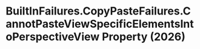 # BuiltInFailures.CopyPasteFailures.CannotPasteViewSpecificElementsIntoPerspectiveView Property (2026)

﻿